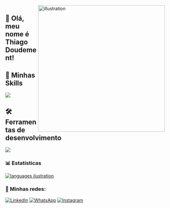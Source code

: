 <img src="https://github.com/thdoudement/assets/blob/main/development-4536630_1280.webp" alt="illustration" min-width="400px" max-width="400px" width="400px" align="right">

## 👦 Olá, meu nome é <strong>Thiago Doudement!</strong>

## 🚀 Minhas Skills

<p align="left">
  <a href="https://skillicons.dev">
    <img src="https://skillicons.dev/icons?i=html,css,js,bootstrap,ts" />
  </a>
</p>

## 🛠️Ferramentas de desenvolvimento

<p align="left">
  <a href="https://skillicons.dev">
    <img src="https://skillicons.dev/icons?i=vscode,git,mysql" />
  </a>
</p>

### 📊 Estatísticas

<a href="https://github.com/thdoudement" title="ilustração do mapeamento de linguagens">
  <img align="center" src="https://github-readme-stats.vercel.app/api/top-langs/?username=thdoudement&theme=dracula&hide_langs_below=1" alt="languages ilustration"/>
</a>

<br>

### 📱 Minhas redes:

<p align="left">
  <a href="https://www.linkedin.com/in/thiago-doudement/" title="LinkedIn">
  <img src="https://img.shields.io/badge/-Linkedin-0e76a8?style=flat-square&logo=Linkedin&logoColor=white&link=/" alt="LinkedIn"/></a>

  <a href="https://wa.me/5561995103754" title="WhatsApp">
  <img src="https://img.shields.io/badge/-WhatsApp-25d366?style=flat-square&labelColor=25d366&logo=whatsapp&logoColor=white&link=" alt="WhatsApp"/></a>

  <a href="https://www.instagram.com/thiagodoudement7/" title="Instagram">
  <img src="https://img.shields.io/badge/-Instagram-DF0174?style=flat-square&labelColor=DF0174&logo=instagram&logoColor=white&link=" alt="Instagram"/></a>
</p>

